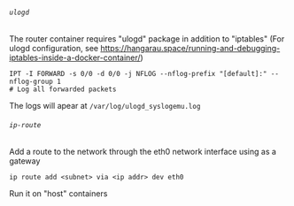 ###### `ulogd`
The router container requires "ulogd" package in addition to "iptables"
(For ulogd configuration, see https://hangarau.space/running-and-debugging-iptables-inside-a-docker-container/)

```
IPT -I FORWARD -s 0/0 -d 0/0 -j NFLOG --nflog-prefix "[default]:" --nflog-group 1
# Log all forwarded packets
```

The logs will apear at `/var/log/ulogd_syslogemu.log`

###### `ip-route`
Add a route to the <subnet> network through the eth0 network interface using <ip addr> as a gateway
```
ip route add <subnet> via <ip addr> dev eth0
```

Run it on "host" containers
